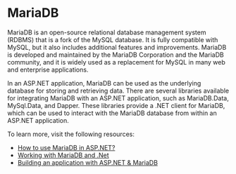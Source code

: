 # MariaDB

MariaDB is an open-source relational database management system (RDBMS) that is a fork of the MySQL database. It is fully compatible with MySQL, but it also includes additional features and improvements. MariaDB is developed and maintained by the MariaDB Corporation and the MariaDB community, and it is widely used as a replacement for MySQL in many web and enterprise applications.

In an ASP.NET application, MariaDB can be used as the underlying database for storing and retrieving data. There are several libraries available for integrating MariaDB with an ASP.NET application, such as MariaDB.Data, MySql.Data, and Dapper. These libraries provide a .NET client for MariaDB, which can be used to interact with the MariaDB database from within an ASP.NET application.

To learn more, visit the following resources:

- [How to use MariaDB in ASP.NET?](https://blog.georgekosmidis.net/using-mariadb-in-an-aspnet-core-api-with-entity-framework-core.html)
- [Working with MariaDB and .Net](https://mariadb.com/kb/en/mariadb-and-net/)
- [Building an application with ASP.NET & MariaDB](https://medium.com/@BMatt92656920/building-a-web-application-with-asp-net-core-mvc-entity-framework-core-mariadb-bootstrap-a2bf0927d20e)
